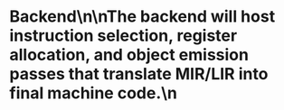 # Backend\n\nThe backend will host instruction selection, register allocation, and object emission passes that translate MIR/LIR into final machine code.\n
